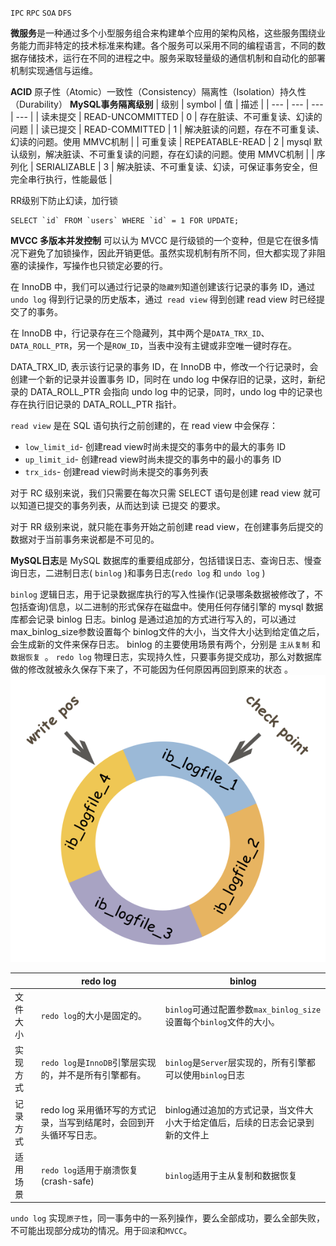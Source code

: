 `IPC` `RPC` `SOA` `DFS`

**微服务**是一种通过多个小型服务组合来构建单个应用的架构风格，这些服务围绕业务能力而非特定的技术标准来构建。各个服务可以采用不同的编程语言，不同的数据存储技术，运行在不同的进程之中。服务采取轻量级的通信机制和自动化的部署机制实现通信与运维。

**ACID** 原子性（Atomic）一致性（Consistency）隔离性（Isolation）持久性（Durability）
**MySQL事务隔离级别**
| 级别 | symbol | 值 | 描述 |
| --- | --- | --- | --- |
| 读未提交 | READ-UNCOMMITTED | 0 | 存在脏读、不可重复读、幻读的问题 |
| 读已提交 | READ-COMMITTED | 1 | 解决脏读的问题，存在不可重复读、幻读的问题。使用 MMVC机制 |
| 可重复读 | REPEATABLE-READ | 2 | mysql 默认级别，解决脏读、不可重复读的问题，存在幻读的问题。使用 MMVC机制 |
| 序列化 | SERIALIZABLE | 3 | 解决脏读、不可重复读、幻读，可保证事务安全，但完全串行执行，性能最低 |

RR级别下防止幻读，加行锁
```
SELECT `id` FROM `users` WHERE `id` = 1 FOR UPDATE;
```

**MVCC 多版本并发控制** 可以认为 MVCC 是行级锁的一个变种，但是它在很多情况下避免了加锁操作，因此开销更低。虽然实现机制有所不同，但大都实现了非阻塞的读操作，写操作也只锁定必要的行。

在 InnoDB 中，我们可以通过行记录的`隐藏列`知道创建该行记录的事务 ID，通过 `undo log` 得到行记录的历史版本，通过` read view` 得到创建 read view 时已经提交了的事务。

在 InnoDB 中，行记录存在三个隐藏列，其中两个是`DATA_TRX_ID`、`DATA_ROLL_PTR`，另一个是`ROW_ID`，当表中没有主键或非空唯一键时存在。

DATA_TRX_ID, 表示该行记录的事务 ID，在 InnoDB 中，修改一个行记录时，会创建一个新的记录并设置事务 ID，同时在 undo log 中保存旧的记录，这时，新纪录的 DATA_ROLL_PTR 会指向 undo log 中的记录，同时，undo log 中的记录也存在执行旧记录的 DATA_ROLL_PTR 指针。

`read view` 是在 SQL 语句执行之前创建的，在 read view 中会保存：
*   `low_limit_id`\- 创建read view时尚未提交的事务中的最大的事务 ID
*   `up_limit_id`\- 创建read view时尚未提交的事务中的最小的事务 ID
*   `trx_ids`\- 创建read view时尚未提交的事务列表

对于 RC 级别来说，我们只需要在每次只需 SELECT 语句是创建 read view 就可以知道已提交的事务列表，从而达到读 已提交 的要求。

对于 RR 级别来说，就只能在事务开始之前创建 read view，在创建事务后提交的数据对于当前事务来说都是不可见的。


**MySQL日志**是 MySQL 数据库的重要组成部分，包括错误日志、查询日志、慢查询日志，二进制日志( `binlog` )和事务日志(`redo log` 和 `undo log` )

`binlog` 逻辑日志，用于记录数据库执行的写入性操作(记录哪条数据被修改了，不包括查询)信息，以二进制的形式保存在磁盘中。使用任何存储引擎的 mysql 数据库都会记录 binlog 日志。binlog 是通过追加的方式进行写入的，可以通过max_binlog_size参数设置每个 binlog文件的大小，当文件大小达到给定值之后，会生成新的文件来保存日志。
binlog 的主要使用场景有两个，分别是 `主从复制` 和 `数据恢复 `。
`redo log` 物理日志，实现持久性，只要事务提交成功，那么对数据库做的修改就被永久保存下来了，不可能因为任何原因再回到原来的状态 。
![](../images/大小固定，循环写入.png)

|   |redo log | binlog |
| --- | --- |--- |
| 文件大小 | `redo log`的大小是固定的。 | `binlog`可通过配置参数`max_binlog_size`设置每个`binlog`文件的大小。 |
| 实现方式 | `redo log`是`InnoDB`引擎层实现的，并不是所有引擎都有。 | `binlog`是`Server`层实现的，所有引擎都可以使用`binlog`日志 |
| 记录方式 | redo log 采用循环写的方式记录，当写到结尾时，会回到开头循环写日志。 | binlog通过追加的方式记录，当文件大小大于给定值后，后续的日志会记录到新的文件上 |
| 适用场景 | `redo log`适用于崩溃恢复(crash-safe) | `binlog`适用于主从复制和数据恢复 |

`undo log` 实现`原子性`，同一事务中的一系列操作，要么全部成功，要么全部失败，不可能出现部分成功的情况。用于`回滚`和`MVCC`。




